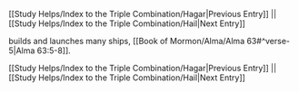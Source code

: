 [[Study Helps/Index to the Triple Combination/Hagar|Previous Entry]]  ||  [[Study Helps/Index to the Triple Combination/Hail|Next Entry]]

 builds and launches many ships, [[Book of Mormon/Alma/Alma 63#^verse-5|Alma 63:5-8]].

[[Study Helps/Index to the Triple Combination/Hagar|Previous Entry]]  ||  [[Study Helps/Index to the Triple Combination/Hail|Next Entry]]